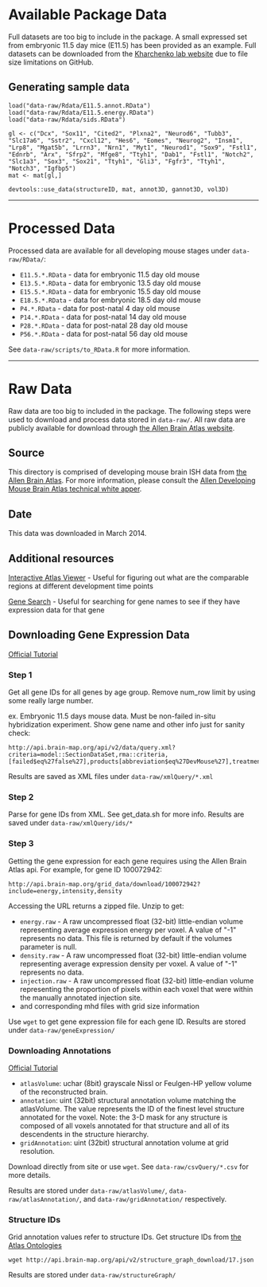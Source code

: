 # Available Package Data

Full datasets are too big to include in the package. A small expressed set from embryonic 11.5 day mice (E11.5) has been provided as an example. Full datasets can be downloaded from the [Kharchenko lab website](http://pklab.med.harvard.edu/jean/brainmapr/data-raw/) due to file size limitations on GitHub.

## Generating sample data  

```
load("data-raw/Rdata/E11.5.annot.RData")
load("data-raw/Rdata/E11.5.energy.RData")
load("data-raw/Rdata/sids.RData")

gl <- c("Dcx", "Sox11", "Cited2", "Plxna2", "Neurod6", "Tubb3", "Slc17a6", "Sstr2", "Cxcl12", "Hes6", "Eomes", "Neurog2", "Insm1", "Lrp8", "Mgat5b", "Lrrn3", "Nrn1", "Myt1", "Neurod1", "Sox9", "Fstl1", "Ednrb", "Arx", "Sfrp2", "Mfge8", "Ttyh1", "Dab1", "Fstl1", "Notch2", "Slc1a3", "Sox3", "Sox21", "Ttyh1", "Gli3", "Fgfr3", "Ttyh1", "Notch3", "Igfbp5")
mat <- mat[gl,]

devtools::use_data(structureID, mat, annot3D, gannot3D, vol3D)
```

---

# Processed Data

Processed data are available for all developing mouse stages under `data-raw/RData/`:  
- `E11.5.*.RData` - data for embryonic 11.5 day old mouse  
- `E13.5.*.RData` - data for embryonic 13.5 day old mouse  
- `E15.5.*.RData` - data for embryonic 15.5 day old mouse  
- `E18.5.*.RData` - data for embryonic 18.5 day old mouse  
- `P4.*.RData` - data for post-natal 4 day old mouse  
- `P14.*.RData` - data for post-natal 14 day old mouse  
- `P28.*.RData` - data for post-natal 28 day old mouse  
- `P56.*.RData` - data for post-natal 56 day old mouse  

See `data-raw/scripts/to_RData.R` for more information.

---

# Raw Data 

Raw data are too big to included in the package. The following steps were used to download and process data stored in `data-raw/`. All raw data are publicly available for download through [the Allen Brain Atlas website](http://www.brain-map.org/). 

## Source

This directory is comprised of developing mouse brain ISH data from [the Allen Brain Atlas](http://developingmouse.brain-map.org/). For more information, please consult the [Allen Developing Mouse Brain Atlas technical white apper](http://help.brain-map.org/download/attachments/4325389/DevMouse_Overview.pdf).

## Date

This data was downloaded in March 2014. 

## Additional resources

[Interactive Atlas Viewer](http://atlas.brain-map.org/atlas#atlas=1) - Useful for figuring out what are the comparable regions at different development time points

[Gene Search](http://developingmouse.brain-map.org/search/index) - Useful for searching for gene names to see if they have expression data for that gene

## Downloading Gene Expression Data

[Official Tutorial](http://help.brain-map.org/display/api/Downloading+3-D+Expression+Grid+Data)

### Step 1
Get all gene IDs for all genes by age group. Remove num_row limit by using some really large number.

ex. Embryonic 11.5 days mouse data. Must be non-failed in-situ hybridization experiment. Show gene name and other info just for sanity check:
```
http://api.brain-map.org/api/v2/data/query.xml?criteria=model::SectionDataSet,rma::criteria,[failed$eq%27false%27],products[abbreviation$eq%27DevMouse%27],treatments[name$eq'ISH'],specimen(donor(age[name$eq'E11.5'])),rma::include,genes,specimen(donor(age))&num_rows=5000000000
```
Results are saved as XML files under `data-raw/xmlQuery/*.xml`

### Step 2
Parse for gene IDs from XML. See get_data.sh for more info. Results are saved under `data-raw/xmlQuery/ids/*`

### Step 3
Getting the gene expression for each gene requires using the Allen Brain Atlas api. For example, for gene ID 100072942: 
```
http://api.brain-map.org/grid_data/download/100072942?include=energy,intensity,density
```

Accessing the URL returns a zipped file. Unzip to get:  
- `energy.raw` - A raw uncompressed float (32-bit) little-endian volume representing average expression energy per voxel. A value of "-1" represents no data. This file is returned by default if the volumes parameter is null.  
- `density.raw` - A raw uncompressed float (32-bit) little-endian volume representing average expression density per voxel. A value of "-1" represents no data.  
- `injection.raw` - A raw uncompressed float (32-bit) little-endian volume representing the proportion of pixels within each voxel that were within the manually annotated injection site.  
- and corresponding mhd files with grid size information  

Use `wget` to get gene expression file for each gene ID. Results are stored under   `data-raw/geneExpression/`

### Downloading Annotations

[Official Tutorial](http://help.brain-map.org/display/devmouse/API#API-Expression3DGrids)

- `atlasVolume`: uchar (8bit) grayscale Nissl or Feulgen-HP yellow volume of the reconstructed brain.  
- `annotation`: uint (32bit) structural annotation volume matching the atlasVolume. The value represents the ID of the finest level structure annotated for the voxel. Note: the 3-D mask for any structure is composed of all voxels annotated for that structure and all of its descendents in the structure hierarchy.  
- `gridAnnotation`: uint (32bit) structural annotation volume at grid resolution.  

Download directly from site or use `wget`. See `data-raw/csvQuery/*.csv` for more details.

Results are stored under `data-raw/atlasVolume/`, `data-raw/atlasAnnotation/`, and `data-raw/gridAnnotation/` respectively.

### Structure IDs

Grid annotation values refer to structure IDs. Get structure IDs from [the Atlas Ontologies](http://help.brain-map.org/display/api/Atlas+Drawings+and+Ontologies)
```
wget http://api.brain-map.org/api/v2/structure_graph_download/17.json
```

Results are stored under `data-raw/structureGraph/`

